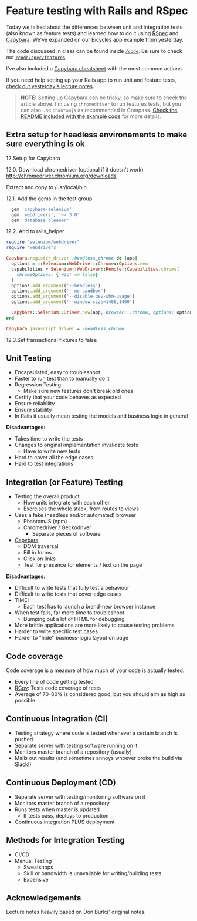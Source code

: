 # Feature testing with Rails and RSpec

Today we talked about the differences between unit and integration tests (also known as feature tests) and learned how to do it using [RSpec](https://relishapp.com/rspec/rspec-rails/docs) and [Capybara](http://cheatrags.com/capybara). We've expanded on our Bicycles app example from yesterday.

The code discussed in class can be found inside [`/code`](code). Be sure to check out [`/code/spec/features`](code/spec/features).

I've also included a [Capybara cheatsheet](capybara_cheatsheet.md) with the most common actions.

If you need help setting up your Rails app to run unit and feature tests, [check out yesterday's lecture notes](../w8d1-rails-rspec/README.md).

> **NOTE:** Setting up Capybara can be tricky, so make sure to check the article above. I'm using `chromedriver` to run features tests, but you can also use `phantomjs` as recommended in Compass. [Check the README included with the example code](code/README.md) for more details.

## Extra setup for headless environements to make sure everything is ok

12.Setup for Capybara

12.0. Download chromedriver (optional if it doesn't work) 
  http://chromedriver.chromium.org/downloads
  
  Extract and copy to /usr/local/bin
  
12.1. Add the gems in the test group

```ruby
  gem 'capybara-selenium'
  gem 'webdrivers', '~> 3.0'
  gem 'database_cleaner'
```

12.2. Add to rails_helper

```ruby
require "selenium/webdriver"
require 'webdrivers'

Capybara.register_driver :headless_chrome do |app|
  options = ::Selenium::WebDriver::Chrome::Options.new
  capabilities = Selenium::WebDriver::Remote::Capabilities.chrome(
    chromeOptions: {'w3c' => false}
  )
  options.add_argument('--headless')
  options.add_argument('--no-sandbox')
  options.add_argument('--disable-dev-shm-usage')
  options.add_argument('--window-size=1400,1400')

  Capybara::Selenium::Driver.new(app, browser: :chrome, options: options, desired_capabilities: capabilities)
end

Capybara.javascript_driver = :headless_chrome
```

12.3.Set transactional fixtures to false


## Unit Testing

- Encapsulated, easy to troubleshoot
- Faster to run test than to manually do it
- Regression Testing
  - Make sure new features don't break old ones
- Certify that your code behaves as expected
- Ensure reliability
- Ensure stability
- In Rails it usually mean testing the models and business logic in general

**Disadvantages:**

- Takes time to write the tests
- Changes to original implementation invalidate tests
  - Have to write new tests
- Hard to cover all the edge cases
- Hard to test integrations

## Integration (or Feature) Testing

- Testing the overall product
  - How units integrate with each other
  - Exercises the whole stack, from routes to views
- Uses a fake (headless and/or automated) browser
  - PhantomJS (npm)
  - Chromedriver / Geckodriver
    - Separate pieces of software
- [Capybara](http://cheatrags.com/capybara)
  - DOM traversal
  - Fill in forms
  - Click on links
  - Test for presence for elements / text on the page

**Disadvantages:**

- Difficult to write tests that fully test a behaviour
- Difficult to write tests that cover edge cases
- TIME!
  - Each test has to launch a brand-new browser instance
- When test fails, far more time to troubleshoot
  - Dumping out a lot of HTML for debugging
- More brittle applications are more likely to cause testing problems
- Harder to write specific test cases
- Harder to "hide" business-logic layout on page


## Code coverage

Code coverage is a measure of how much of your code is actually tested.

- Every line of code getting tested
- [RCov](https://github.com/relevance/rcov): Tests code coverage of tests
- Average of 70-80% is considered good, but you should aim as high as possible

## Continuous Integration (CI)

- Testing strategy where code is tested whenever a certain branch is pushed
- Separate server with testing software running on it
- Monitors master branch of a repository (usually)
- Mails out results (and sometimes annoys whoever broke the build via Slack!)

## Continuous Deployment (CD)

- Separate server with testing/monitoring software on it
- Monitors master branch of a repository
- Runs tests when master is updated
  - If tests pass, deploys to production
- Continuous integration PLUS deployment

## Methods for Integration Testing

- CI/CD
- Manual Testing
  - Sweatshops
  - Skill or bandwidth is unavailable for writing/building tests
  - Expensive

## Acknowledgements

Lecture notes heavily based on Don Burks' original notes.
